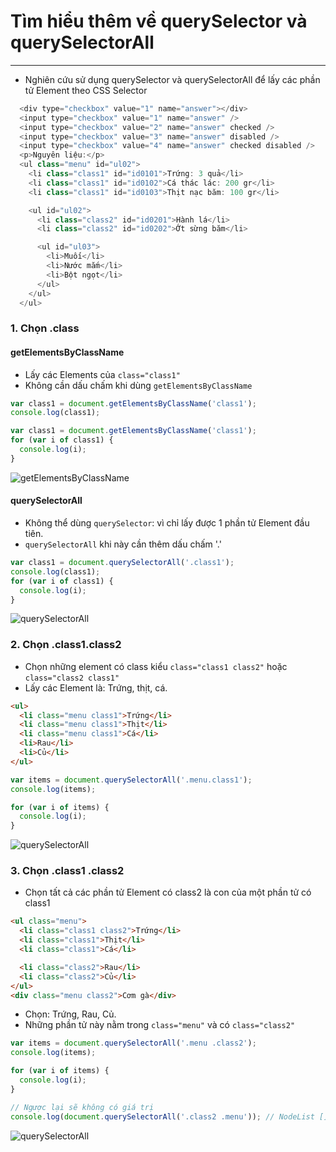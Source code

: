 # Tìm hiểu thêm về querySelector và querySelectorAll

---

- Nghiên cứu sử dụng querySelector và querySelectorAll để lấy các phần tử Element theo CSS Selector

```js
  <div type="checkbox" value="1" name="answer"></div>
  <input type="checkbox" value="1" name="answer" />
  <input type="checkbox" value="2" name="answer" checked />
  <input type="checkbox" value="3" name="answer" disabled />
  <input type="checkbox" value="4" name="answer" checked disabled />
  <p>Nguyên liệu:</p>
  <ul class="menu" id="ul02">
    <li class="class1" id="id0101">Trứng: 3 quả</li>
    <li class="class1" id="id0102">Cá thác lác: 200 gr</li>
    <li class="class1" id="id0103">Thịt nạc băm: 100 gr</li>

    <ul id="ul02">
      <li class="class2" id="id0201">Hành lá</li>
      <li class="class2" id="id0202">Ớt sừng băm</li>

      <ul id="ul03">
        <li>Muối</li>
        <li>Nước mắm</li>
        <li>Bột ngọt</li>
      </ul>
    </ul>
  </ul>
```

### 1. Chọn .class

#### getElementsByClassName

- Lấy các Elements của `class="class1"`
- Không cần dấu chấm khi dùng `getElementsByClassName`

```js
var class1 = document.getElementsByClassName('class1');
console.log(class1);

var class1 = document.getElementsByClassName('class1');
for (var i of class1) {
  console.log(i);
}
```

![getElementsByClassName](css-001.png 'getElementsByClassName')

#### querySelectorAll

- Không thể dùng `querySelector`: vì chỉ lấy được 1 phần tử Element đầu tiên.
- `querySelectorAll` khi này cần thêm dấu chấm '.'

```js
var class1 = document.querySelectorAll('.class1');
console.log(class1);
for (var i of class1) {
  console.log(i);
}
```

![querySelectorAll](css-002.png 'querySelectorAll')

### 2. Chọn .class1.class2

- Chọn những element có class kiểu `class="class1 class2"` hoặc `class="class2 class1"`
- Lấy các Element là: Trứng, thịt, cá.

```html
<ul>
  <li class="menu class1">Trứng</li>
  <li class="menu class1">Thịt</li>
  <li class="menu class1">Cá</li>
  <li>Rau</li>
  <li>Củ</li>
</ul>
```

```js
var items = document.querySelectorAll('.menu.class1');
console.log(items);

for (var i of items) {
  console.log(i);
}
```

![querySelectorAll](css-003.png 'querySelectorAll')

### 3. Chọn .class1 .class2

- Chọn tất cả các phần tử Element có class2 là con của một phần tử có class1

```html
<ul class="menu">
  <li class="class1 class2">Trứng</li>
  <li class="class1">Thịt</li>
  <li class="class1">Cá</li>

  <li class="class2">Rau</li>
  <li class="class2">Củ</li>
</ul>
<div class="menu class2">Cơm gà</div>
```

- Chọn: Trứng, Rau, Củ.
- Những phần tử này nằm trong `class="menu"` và có `class="class2"`

```js
var items = document.querySelectorAll('.menu .class2');
console.log(items);

for (var i of items) {
  console.log(i);
}

// Ngược lại sẽ không có giá trị
console.log(document.querySelectorAll('.class2 .menu')); // NodeList []
```

![querySelectorAll](css-004.png 'querySelectorAll')

